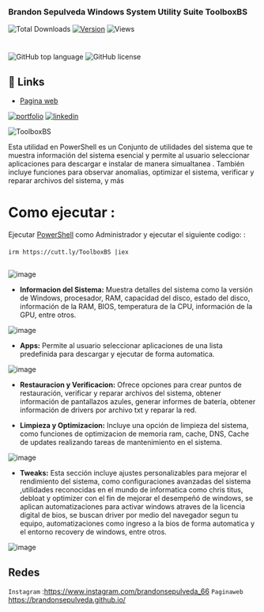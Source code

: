 ### Brandon Sepulveda Windows System Utility Suite  ToolboxBS
![Total Downloads](https://img.shields.io/badge/Total%20ejecuciones-1,981-%23000000?style=for-the-badge&color=%23000000&labelColor=%23ffffff&border=white) [![Version](https://img.shields.io/github/v/release/BrandonSepulveda/ToolboxBS?color=%23000000&label=Ultima%20Version&style=for-the-badge&background=%23000000&border=white&labelColor=%23ffffff)](https://github.com/BrandonSepulveda/ToolboxBS/releases) ![Views](https://img.shields.io/badge/Views-1,200-%23000000?style=for-the-badge&color=%23000000&labelColor=%23ffffff&border=white)

#
![GitHub top language](https://img.shields.io/github/languages/top/BrandonSepulveda/ToolboxBS?style=for-the-badge&color=%23000000&background=%23000000&border=white&labelColor=%23ffffff)
![GitHub license](https://img.shields.io/github/license/BrandonSepulveda/ToolboxBS?style=for-the-badge&color=%23000000&background=%23000000&border=white&labelColor=%23ffffff)


## 🔗 Links
 - [Pagina web ](https://brandonsepulveda.github.io/)
   
[![portfolio](https://img.shields.io/badge/my_portfolio-000?style=for-the-badge&logo=ko-fi&logoColor=white)](https://brandonsepulveda.github.io/)
[![linkedin](https://img.shields.io/badge/linkedin-0A66C2?style=for-the-badge&logo=linkedin&logoColor=white)](https://www.linkedin.com/in/jbrandonsepulveda/?originalSubdomain=co)


![ToolboxBS](https://github.com/user-attachments/assets/04aa36dd-1caa-4608-9b4c-25feed6728fc)





Esta utilidad en PowerShell es un Conjunto de utilidades del sistema que te muestra información del sistema esencial y permite al usuario seleccionar aplicaciones para descargar e instalar de manera simualtanea . También incluye funciones para observar anomalias,  optimizar el sistema, verificar y reparar archivos del sistema, y más

## 

# Como ejecutar :
Ejecutar [PowerShell](https://docs.microsoft.com/en-us/powershell/scripting/overview?view=powershell-5.1) como Administrador  y ejecutar el siguiente codigo:
 :
####
    irm https://cutt.ly/ToolboxBS |iex
##


![image](https://github.com/BrandonSepulveda/Toolbox/assets/88468929/eee7a564-97e9-4aab-8a30-f1b17dbfb5d7)



- **Informacion del Sistema:** 
Muestra detalles del sistema como la versión de Windows, procesador, RAM, capacidad del disco, estado del disco, información de la RAM, BIOS, temperatura de la CPU, información de la GPU, entre otros.

![image](https://github.com/BrandonSepulveda/Toolbox/assets/88468929/4faeacf4-e9f5-4557-9f99-2aa5b7e81da9)



- **Apps:** 
Permite al usuario seleccionar aplicaciones de una lista predefinida para descargar y ejecutar de forma automatica.

![image](https://github.com/BrandonSepulveda/Toolbox/assets/88468929/bd9af57c-19b4-49c3-9ebd-00439bdfcf52)



- **Restauracion y Verificacion:** 
Ofrece opciones para crear puntos de restauración, verificar y reparar archivos del sistema, obtener información de pantallazos azules, generar informes de batería, obtener información de drivers por archivo txt y reparar la red.

- **Limpieza y Optimizacion:**
Incluye una opción de limpieza del sistema, como funciones de optimizacion de memoria ram, cache, DNS, Cache de updates realizando tareas de mantenimiento en el sistema.

![image](https://github.com/BrandonSepulveda/Toolbox/assets/88468929/15296be3-ec1a-43f7-ad56-dd8400affc61)



- **Tweaks:**
Esta sección  incluye  ajustes personalizables para mejorar el rendimiento del sistema, como configuraciones avanzadas del sistema ,utilidades reconocidas en el mundo de informatica como chris titus, debloat y optimizer con el fin de mejorar el desempeñó de windows, se aplican automatizaciones para activar windows atraves de la licencia digital de bios, se buscan driver por medio del navegador segun tu equipo, automatizaciones como ingreso a la bios de forma automatica y el entorno recovery de windows, entre otros.

![image](https://github.com/BrandonSepulveda/Toolbox/assets/88468929/774c09c4-bc01-4195-9df0-544dfe5bf582)



## Redes
`Instagram` :https://www.instagram.com/brandonsepulveda_66
`Paginaweb` https://brandonsepulveda.github.io/





